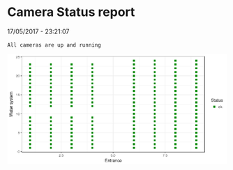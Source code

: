 Camera Status report
================
17/05/2017 - 23:21:07

    All cameras are up and running

![](camreport_files/figure-markdown_github/unnamed-chunk-2-1.png)
